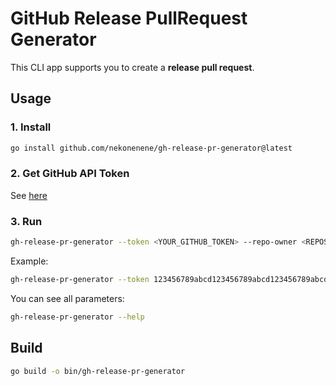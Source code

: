 # GitHub Release PullRequest Generator

This CLI app supports you to create a **release pull request**.


## Usage

### 1. Install

```sh
go install github.com/nekonenene/gh-release-pr-generator@latest
```

### 2. Get GitHub API Token

See [here](https://docs.github.com/en/github/authenticating-to-github/creating-a-personal-access-token)

### 3. Run

```sh
gh-release-pr-generator --token <YOUR_GITHUB_TOKEN> --repo-owner <REPOSITORY_OWNER_NAME> --repo-name <REPOSITORY_NAME> --dev-branch <DEVELOPMENT_BRANCH_NAME> --prod-branch <PRODUCTION_BRANCH_NAME>
```

Example:

```sh
gh-release-pr-generator --token 123456789abcd123456789abcd123456789abcd --repo-owner nekonenene --repo-name my-repository-name --dev-branch staging --prod-branch production
```

You can see all parameters:

```sh
gh-release-pr-generator --help
```


## Build

```sh
go build -o bin/gh-release-pr-generator
```
